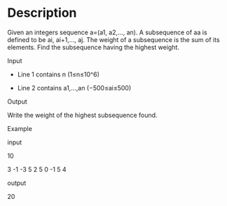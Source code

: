 # Description

Given an integers sequence a=(a1, a2,…, an). A subsequence of aa is defined to be ai, ai+1,…, aj. The weight of a subsequence is the sum of its elements. Find the subsequence having the highest weight.

Input

- Line 1 contains n (1≤n≤10^6)

- Line 2 contains a1,…,an (−500≤ai≤500)

Output

Write the weight of the highest subsequence found.

Example

input

10

3 -1 -3 5 2 5 0 -1 5 4

output

20